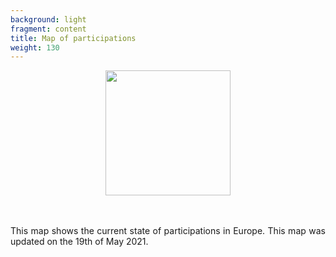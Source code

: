 ```yaml
---
background: light
fragment: content
title: Map of participations
weight: 130
---
```


<p align="center">
<img src="/images/Contour_Europe.png" alt="" width="200px"/>
</p>

<br>
</br>

<div style="text-align: justify">
This map shows the current state of participations in Europe.
This map was updated on the 19th of May 2021.
</div>

<!--more-->
